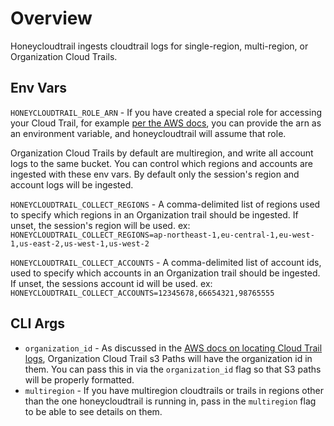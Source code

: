 # Overview

Honeycloudtrail ingests cloudtrail logs for single-region, multi-region, or Organization Cloud Trails.

## Env Vars

`HONEYCLOUDTRAIL_ROLE_ARN` - If you have created a special role for accessing your Cloud Trail, for example [per the AWS docs](https://docs.aws.amazon.com/awscloudtrail/latest/userguide/cloudtrail-sharing-logs.html), you can provide the arn as an environment variable, and honeycloudtrail will assume that role.

Organization Cloud Trails by default are multiregion, and write all account logs to the same bucket. You can control which regions and accounts are ingested with these env vars. By default only the session's region and account logs will be ingested.

`HONEYCLOUDTRAIL_COLLECT_REGIONS` - A comma-delimited list of regions used to specify which regions in an Organization trail should be ingested. If unset, the session's region will be used.
ex: `HONEYCLOUDTRAIL_COLLECT_REGIONS=ap-northeast-1,eu-central-1,eu-west-1,us-east-2,us-west-1,us-west-2`

`HONEYCLOUDTRAIL_COLLECT_ACCOUNTS` - A comma-delimited list of account ids, used to specify which accounts in an Organization trail should be ingested. If unset, the sessions account id will be used.
ex: `HONEYCLOUDTRAIL_COLLECT_ACCOUNTS=12345678,66654321,98765555`

## CLI Args

-   `organization_id` - As discussed in the [AWS docs on locating Cloud Trail logs](https://docs.aws.amazon.com/awscloudtrail/latest/userguide/cloudtrail-find-log-files.html), Organization Cloud Trail s3 Paths will have the organization id in them. You can pass this in via the `organization_id` flag so that S3 paths will be properly formatted.
-   `multiregion` - If you have multiregion cloudtrails or trails in regions other than the one honeycloudtrail is running in, pass in the `multiregion` flag to be able to see details on them.
